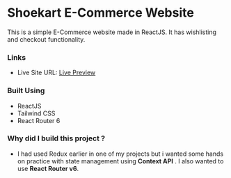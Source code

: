 # Shoekart E-Commerce Website

This is a simple E-Commerce website made in ReactJS. It has wishlisting and checkout functionality.

### Links

- Live Site URL: [Live Preview](https://tubular-basbousa-f9f17d.netlify.app/)

### Built Using

- ReactJS
- Tailwind CSS
- React Router 6

### Why did I build this project ?

- I had used Redux earlier in one of my projects but i wanted some hands on practice with state management using **Context API** . I also wanted to use **React Router v6**.
